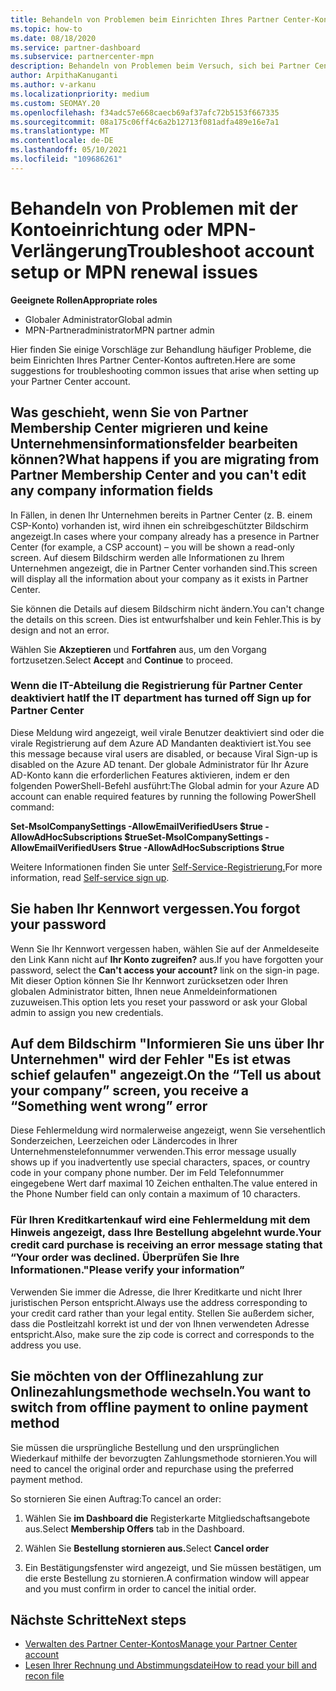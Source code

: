 ```yaml
---
title: Behandeln von Problemen beim Einrichten Ihres Partner Center-Kontos oder der MPN-Verlängerung
ms.topic: how-to
ms.date: 08/18/2020
ms.service: partner-dashboard
ms.subservice: partnercenter-mpn
description: Behandeln von Problemen beim Versuch, sich bei Partner Center zu registrieren. Antworten behandeln Herausforderungen bei Zahlungsmethoden, vergessenen Kennwörtern und mehr.
author: ArpithaKanuganti
ms.author: v-arkanu
ms.localizationpriority: medium
ms.custom: SEOMAY.20
ms.openlocfilehash: f34adc57e668caecb69af37afc72b5153f667335
ms.sourcegitcommit: 08a175c06ff4c6a2b12713f081adfa489e16e7a1
ms.translationtype: MT
ms.contentlocale: de-DE
ms.lasthandoff: 05/10/2021
ms.locfileid: "109686261"
---
```

# <a name="troubleshoot-account-setup-or-mpn-renewal-issues"></a><span data-ttu-id="2c435-104">Behandeln von Problemen mit der Kontoeinrichtung oder MPN-Verlängerung</span><span class="sxs-lookup"><span data-stu-id="2c435-104">Troubleshoot account setup or MPN renewal issues</span></span>


<span data-ttu-id="2c435-105">**Geeignete Rollen**</span><span class="sxs-lookup"><span data-stu-id="2c435-105">**Appropriate roles**</span></span>

- <span data-ttu-id="2c435-106">Globaler Administrator</span><span class="sxs-lookup"><span data-stu-id="2c435-106">Global admin</span></span>
- <span data-ttu-id="2c435-107">MPN-Partneradministrator</span><span class="sxs-lookup"><span data-stu-id="2c435-107">MPN partner admin</span></span>
 
<span data-ttu-id="2c435-108">Hier finden Sie einige Vorschläge zur Behandlung häufiger Probleme, die beim Einrichten Ihres Partner Center-Kontos auftreten.</span><span class="sxs-lookup"><span data-stu-id="2c435-108">Here are some suggestions for troubleshooting common issues that arise when setting up your Partner Center account.</span></span>

## <a name="what-happens-if-you-are-migrating-from-partner-membership-center-and-you-cant-edit-any-company-information-fields"></a><span data-ttu-id="2c435-109">Was geschieht, wenn Sie von Partner Membership Center migrieren und keine Unternehmensinformationsfelder bearbeiten können?</span><span class="sxs-lookup"><span data-stu-id="2c435-109">What happens if you are migrating from Partner Membership Center and you can't edit any company information fields</span></span>

<span data-ttu-id="2c435-110">In Fällen, in denen Ihr Unternehmen bereits in Partner Center (z. B. einem CSP-Konto) vorhanden ist, wird ihnen ein schreibgeschützter Bildschirm angezeigt.</span><span class="sxs-lookup"><span data-stu-id="2c435-110">In cases where your company already has a presence in Partner Center (for example, a CSP account) – you will be shown a read-only screen.</span></span> <span data-ttu-id="2c435-111">Auf diesem Bildschirm werden alle Informationen zu Ihrem Unternehmen angezeigt, die in Partner Center vorhanden sind.</span><span class="sxs-lookup"><span data-stu-id="2c435-111">This screen will display all the information about your company as it exists in Partner Center.</span></span>

<span data-ttu-id="2c435-112">Sie können die Details auf diesem Bildschirm nicht ändern.</span><span class="sxs-lookup"><span data-stu-id="2c435-112">You can't change the details on this screen.</span></span> <span data-ttu-id="2c435-113">Dies ist entwurfshalber und kein Fehler.</span><span class="sxs-lookup"><span data-stu-id="2c435-113">This is by design and not an error.</span></span>

<span data-ttu-id="2c435-114">Wählen Sie **Akzeptieren** und **Fortfahren** aus, um den Vorgang fortzusetzen.</span><span class="sxs-lookup"><span data-stu-id="2c435-114">Select **Accept** and **Continue** to proceed.</span></span>


### <a name="if-the-it-department-has-turned-off-sign-up-for-partner-center"></a><span data-ttu-id="2c435-115">Wenn die IT-Abteilung die **Registrierung für Partner Center** deaktiviert hat</span><span class="sxs-lookup"><span data-stu-id="2c435-115">If the IT department has turned off **Sign up for Partner Center**</span></span>

<span data-ttu-id="2c435-116">Diese Meldung wird angezeigt, weil virale Benutzer deaktiviert sind oder die virale Registrierung auf dem Azure AD Mandanten deaktiviert ist.</span><span class="sxs-lookup"><span data-stu-id="2c435-116">You see this message because viral users are disabled, or because Viral Sign-up is disabled on the Azure AD tenant.</span></span> <span data-ttu-id="2c435-117">Der globale Administrator für Ihr Azure AD-Konto kann die erforderlichen Features aktivieren, indem er den folgenden PowerShell-Befehl ausführt:</span><span class="sxs-lookup"><span data-stu-id="2c435-117">The Global admin for your Azure AD account can enable required features by running the following PowerShell command:</span></span>

<span data-ttu-id="2c435-118">**Set-MsolCompanySettings -AllowEmailVerifiedUsers $true -AllowAdHocSubscriptions $true**</span><span class="sxs-lookup"><span data-stu-id="2c435-118">**Set-MsolCompanySettings -AllowEmailVerifiedUsers $true -AllowAdHocSubscriptions $true**</span></span>

<span data-ttu-id="2c435-119">Weitere Informationen finden Sie unter [Self-Service-Registrierung.](/azure/active-directory/users-groups-roles/directory-self-service-signup)</span><span class="sxs-lookup"><span data-stu-id="2c435-119">For more information, read [Self-service sign up](/azure/active-directory/users-groups-roles/directory-self-service-signup).</span></span>

## <a name="you-forgot-your-password"></a><span data-ttu-id="2c435-120">Sie haben Ihr Kennwort vergessen.</span><span class="sxs-lookup"><span data-stu-id="2c435-120">You forgot your password</span></span>

<span data-ttu-id="2c435-121">Wenn Sie Ihr Kennwort vergessen haben, wählen Sie auf der Anmeldeseite den Link Kann nicht auf **Ihr Konto zugreifen?** aus.</span><span class="sxs-lookup"><span data-stu-id="2c435-121">If you have forgotten your password, select the **Can't access your account?** link on the sign-in page.</span></span> <span data-ttu-id="2c435-122">Mit dieser Option können Sie Ihr Kennwort zurücksetzen oder Ihren globalen Administrator bitten, Ihnen neue Anmeldeinformationen zuzuweisen.</span><span class="sxs-lookup"><span data-stu-id="2c435-122">This option lets you reset your password or ask your Global admin to assign you new credentials.</span></span>

## <a name="on-the-tell-us-about-your-company-screen-you-receive-a-something-went-wrong-error"></a><span data-ttu-id="2c435-123">Auf dem Bildschirm "Informieren Sie uns über Ihr Unternehmen" wird der Fehler "Es ist etwas schief gelaufen" angezeigt.</span><span class="sxs-lookup"><span data-stu-id="2c435-123">On the “Tell us about your company” screen, you receive a “Something went wrong” error</span></span>

<span data-ttu-id="2c435-124">Diese Fehlermeldung wird normalerweise angezeigt, wenn Sie versehentlich Sonderzeichen, Leerzeichen oder Ländercodes in Ihrer Unternehmenstelefonnummer verwenden.</span><span class="sxs-lookup"><span data-stu-id="2c435-124">This error message usually shows up if you inadvertently use special characters, spaces, or country code in your company phone number.</span></span> <span data-ttu-id="2c435-125">Der im Feld Telefonnummer eingegebene Wert darf maximal 10 Zeichen enthalten.</span><span class="sxs-lookup"><span data-stu-id="2c435-125">The value entered in the Phone Number field can only contain a maximum of 10 characters.</span></span>


### <a name="your-credit-card-purchase-is-receiving-an-error-message-stating-that-your-order-was-declined-please-verify-your-information"></a><span data-ttu-id="2c435-126">Für Ihren Kreditkartenkauf wird eine Fehlermeldung mit dem Hinweis angezeigt, dass Ihre Bestellung abgelehnt wurde.</span><span class="sxs-lookup"><span data-stu-id="2c435-126">Your credit card purchase is receiving an error message stating that “Your order was declined.</span></span> <span data-ttu-id="2c435-127">Überprüfen Sie Ihre Informationen."</span><span class="sxs-lookup"><span data-stu-id="2c435-127">Please verify your information”</span></span>


<span data-ttu-id="2c435-128">Verwenden Sie immer die Adresse, die Ihrer Kreditkarte und nicht Ihrer juristischen Person entspricht.</span><span class="sxs-lookup"><span data-stu-id="2c435-128">Always use the address corresponding to your credit card rather than your legal entity.</span></span> <span data-ttu-id="2c435-129">Stellen Sie außerdem sicher, dass die Postleitzahl korrekt ist und der von Ihnen verwendeten Adresse entspricht.</span><span class="sxs-lookup"><span data-stu-id="2c435-129">Also, make sure the zip code is correct and corresponds to the address you use.</span></span>

## <a name="you-want-to-switch-from-offline-payment-to-online-payment-method"></a><span data-ttu-id="2c435-130">Sie möchten von der Offlinezahlung zur Onlinezahlungsmethode wechseln.</span><span class="sxs-lookup"><span data-stu-id="2c435-130">You want to switch from offline payment to online payment method</span></span> 

<span data-ttu-id="2c435-131">Sie müssen die ursprüngliche Bestellung und den ursprünglichen Wiederkauf mithilfe der bevorzugten Zahlungsmethode stornieren.</span><span class="sxs-lookup"><span data-stu-id="2c435-131">You will need to cancel the original order and repurchase using the preferred payment method.</span></span>

<span data-ttu-id="2c435-132">So stornieren Sie einen Auftrag:</span><span class="sxs-lookup"><span data-stu-id="2c435-132">To cancel an order:</span></span>

1. <span data-ttu-id="2c435-133">Wählen Sie **im Dashboard die** Registerkarte Mitgliedschaftsangebote aus.</span><span class="sxs-lookup"><span data-stu-id="2c435-133">Select **Membership Offers** tab in the Dashboard.</span></span>

2. <span data-ttu-id="2c435-134">Wählen Sie **Bestellung stornieren aus.**</span><span class="sxs-lookup"><span data-stu-id="2c435-134">Select **Cancel order**</span></span>

3. <span data-ttu-id="2c435-135">Ein Bestätigungsfenster wird angezeigt, und Sie müssen bestätigen, um die erste Bestellung zu stornieren.</span><span class="sxs-lookup"><span data-stu-id="2c435-135">A confirmation window will appear and you must confirm in order to cancel the initial order.</span></span>

## <a name="next-steps"></a><span data-ttu-id="2c435-136">Nächste Schritte</span><span class="sxs-lookup"><span data-stu-id="2c435-136">Next steps</span></span>

- [<span data-ttu-id="2c435-137">Verwalten des Partner Center-Kontos</span><span class="sxs-lookup"><span data-stu-id="2c435-137">Manage your Partner Center account</span></span>](partner-center-account-setup.md)
- [<span data-ttu-id="2c435-138">Lesen Ihrer Rechnung und Abstimmungsdatei</span><span class="sxs-lookup"><span data-stu-id="2c435-138">How to read your bill and recon file</span></span>](read-your-bill.md)
